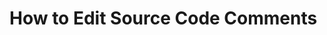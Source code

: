 ﻿---
uid: how-to-edit-source-code-comments
locale: en
title: 
dnnversion: 
related-topics: 
---

# How to Edit Source Code Comments
